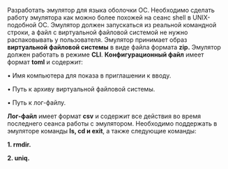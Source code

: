 Разработать эмулятор для языка оболочки ОС. Необходимо сделать работу эмулятора как можно более похожей на сеанс shell в UNIX-подобной ОС. Эмулятор должен запускаться из реальной командной строки, а файл с 
виртуальной файловой системой не нужно распаковывать у пользователя. 
Эмулятор принимает образ **виртуальной файловой системы** в виде файла формата 
**zip.** Эмулятор должен работать в режиме **CLI**. 
**Конфигурационный файл** имеет формат **toml** и содержит:

• Имя компьютера для показа в приглашении к вводу.

• Путь к архиву виртуальной файловой системы. 

• Путь к лог-файлу.

**Лог-файл** имеет формат **csv** и содержит все действия во время последнего 
сеанса работы с эмулятором. 
Необходимо поддержать в эмуляторе команды **ls, cd и exit**, а также 
следующие команды: 

**1. rmdir.** 

**2. uniq.**

